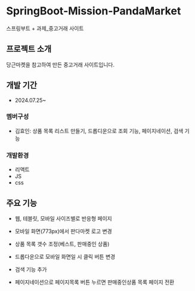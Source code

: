 
# SpringBoot-Mission-PandaMarket

스프링부트 + 과제\_중고거래 사이트

## 프로젝트 소개

당근마켓을 참고하여 만든 중고거래 사이트입니다.

## 개발 기간

- 2024.07.25~

### 멤버구성

- 김효인: 상품 목록 리스트 만들기, 드롭디운으로 조회 기능, 페이지네이션, 검색 기능

### 개발환경

- 리액트
- JS
- css

## 주요 기능

- 웹, 테블릿, 모바일 사이즈별로 반응형 페이지
- 모바일 화면(773px)에서 판다마켓 로고 변경
- 상품 목록 갯수 조정(베스트, 판매중인 상품)
- 드롭다운으로 모바일 화면일 시 클릭 버튼 변경

- 검색 기능 추가
- 페이지네이션으로 페이지목록 버튼 누르면 판매중인상품 목록 페이지 전환
